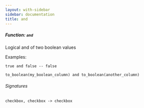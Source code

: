 ```yaml
---
layout: with-sidebar
sidebar: documentation
title: and
---
```


##### Function: `and`
Logical and of two boolean values

  Examples:

    true and false -- false

    to_boolean(my_boolean_column) and to_boolean(another_column)

###### Signatures
    checkbox, checkbox -> checkbox

